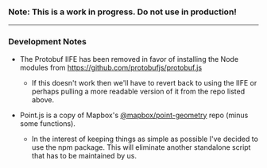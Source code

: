 ### Note: This is a work in progress. Do not use in production!

---

### Development Notes

- The Protobuf IIFE has been removed in favor of installing the Node modules from https://github.com/protobufjs/protobuf.js
  - If this doesn't work then we'll have to revert back to using the IIFE or perhaps pulling a more readable version of it from the repo listed above.

- Point.js is a copy of Mapbox's [@mapbox/point-geometry](https://github.com/mapbox/point-geometry) repo (minus some functions).
  - In the interest of keeping things as simple as possible I've decided to use the npm package. This will eliminate another standalone script that has to be maintained by us.

